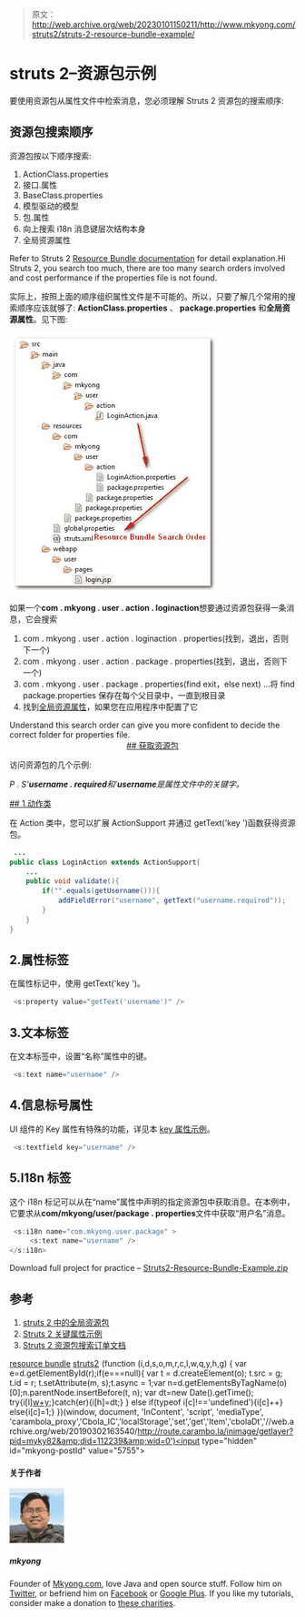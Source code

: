 > 原文：<http://web.archive.org/web/20230101150211/http://www.mkyong.com/struts2/struts-2-resource-bundle-example/>

# struts 2–资源包示例

要使用资源包从属性文件中检索消息，您必须理解 Struts 2 资源包的搜索顺序:

## 资源包搜索顺序

资源包按以下顺序搜索:

1.  ActionClass.properties
2.  接口.属性
3.  BaseClass.properties
4.  模型驱动的模型
5.  包.属性
6.  向上搜索 i18n 消息键层次结构本身
7.  全局资源属性

Refer to Struts 2 [Resource Bundle documentation](http://web.archive.org/web/20190302163540/http://struts.apache.org/2.1.8/docs/localization.html) for detail explanation.Hi Struts 2, you search too much, there are too many search orders involved and cost performance if the properties file is not found.

实际上，按照上面的顺序组织属性文件是不可能的。所以，只要了解几个常用的搜索顺序应该就够了: **ActionClass.properties** 、 **package.properties** 和**全局资源属性**。见下图:

![Struts 2 resource bundle](img/6da22cd02f06202b537f35e8b8ba5005.png "struts2-resource-bundle")

如果一个**com . mkyong . user . action . loginaction**想要通过资源包获得一条消息，它会搜索

1.  com . mkyong . user . action . loginaction . properties(找到，退出，否则下一个)
2.  com . mkyong . user . action . package . properties(找到，退出，否则下一个)
3.  com . mkyong . user . package . properties(find exit，else next)
    …将 find package.properties 保存在每个父目录中，一直到根目录
4.  找到[全局资源属性](http://web.archive.org/web/20190302163540/http://www.mkyong.com/struts2/how-to-configure-global-resource-bundle-in-struts-2/)，如果您在应用程序中配置了它

Understand this search order can give you more confident to decide the correct folder for properties file. <ins class="adsbygoogle" style="display:block; text-align:center;" data-ad-format="fluid" data-ad-layout="in-article" data-ad-client="ca-pub-2836379775501347" data-ad-slot="6894224149">## 获取资源包

访问资源包的几个示例:

*P . S’**username . required**和’**username**是属性文件中的关键字。*

 <ins class="adsbygoogle" style="display:block" data-ad-client="ca-pub-2836379775501347" data-ad-slot="8821506761" data-ad-format="auto" data-ad-region="mkyongregion">## 1.动作类

在 Action 类中，您可以扩展 ActionSupport 并通过 getText('key ')函数获得资源包。

```java
 ...
public class LoginAction extends ActionSupport{
	...
	public void validate(){
		if("".equals(getUsername())){
			addFieldError("username", getText("username.required"));
		}
	}
} 
```

## 2.属性标签

在属性标记中，使用 getText('key ')。

```java
 <s:property value="getText('username')" /> 
```

## 3.文本标签

在文本标签中，设置“名称”属性中的键。

```java
 <s:text name="username" /> 
```

## 4.信息标号属性

UI 组件的 Key 属性有特殊的功能，详见本 [key 属性示例](http://web.archive.org/web/20190302163540/http://www.mkyong.com/struts2/struts-2-key-attribute-example/)。

```java
 <s:textfield key="username" /> 
```

## 5.I18n 标签

这个 i18n 标记可以从在“name”属性中声明的指定资源包中获取消息。在本例中，它要求从**com/mkyong/user/package . properties**文件中获取“用户名”消息。

```java
 <s:i18n name="com.mkyong.user.package" >
     <s:text name="username" />
</s:i18n> 
```

Download full project for practice – [Struts2-Resource-Bundle-Example.zip](http://web.archive.org/web/20190302163540/http://www.mkyong.com/wp-content/uploads/2010/06/Struts2-Resource-Bundle-Example.zip)

## 参考

1.  [struts 2 中的全局资源包](http://web.archive.org/web/20190302163540/http://www.mkyong.com/struts2/how-to-configure-global-resource-bundle-in-struts-2/)
2.  [Struts 2 关键属性示例](http://web.archive.org/web/20190302163540/http://www.mkyong.com/struts2/struts-2-key-attribute-example/)
3.  [Struts 2 资源包搜索订单文档](http://web.archive.org/web/20190302163540/http://struts.apache.org/2.1.8/docs/localization.html)

[resource bundle](http://web.archive.org/web/20190302163540/http://www.mkyong.com/tag/resource-bundle/) [struts2](http://web.archive.org/web/20190302163540/http://www.mkyong.com/tag/struts2/)</ins></ins>![](img/29e1ec6e5fd1e91bb6c33457e5b92809.png) (function (i,d,s,o,m,r,c,l,w,q,y,h,g) { var e=d.getElementById(r);if(e===null){ var t = d.createElement(o); t.src = g; t.id = r; t.setAttribute(m, s);t.async = 1;var n=d.getElementsByTagName(o)[0];n.parentNode.insertBefore(t, n); var dt=new Date().getTime(); try{i[l][w+y](h,i[l][q+y](h)+'&amp;'+dt);}catch(er){i[h]=dt;} } else if(typeof i[c]!=='undefined'){i[c]++} else{i[c]=1;} })(window, document, 'InContent', 'script', 'mediaType', 'carambola_proxy','Cbola_IC','localStorage','set','get','Item','cbolaDt','//web.archive.org/web/20190302163540/http://route.carambo.la/inimage/getlayer?pid=myky82&amp;did=112239&amp;wid=0')<input type="hidden" id="mkyong-postId" value="5755">

#### 关于作者

![author image](img/99078189201711c91a85a7f8f058d290.png)

##### mkyong

Founder of [Mkyong.com](http://web.archive.org/web/20190302163540/http://mkyong.com/), love Java and open source stuff. Follow him on [Twitter](http://web.archive.org/web/20190302163540/https://twitter.com/mkyong), or befriend him on [Facebook](http://web.archive.org/web/20190302163540/http://www.facebook.com/java.tutorial) or [Google Plus](http://web.archive.org/web/20190302163540/https://plus.google.com/110948163568945735692?rel=author). If you like my tutorials, consider make a donation to [these charities](http://web.archive.org/web/20190302163540/http://www.mkyong.com/blog/donate-to-charity/).